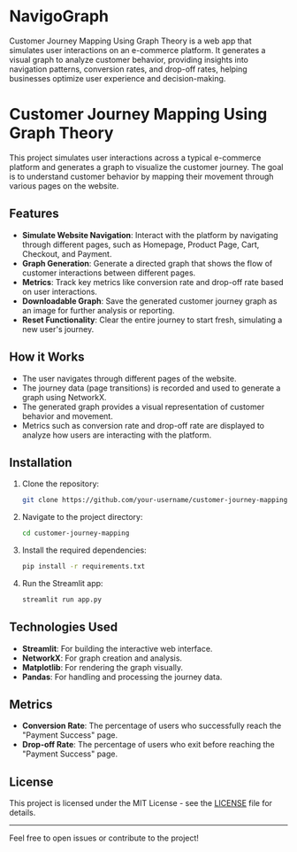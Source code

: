 # NavigoGraph
Customer Journey Mapping Using Graph Theory is a web app that simulates user interactions on an e-commerce platform. It generates a visual graph to analyze customer behavior, providing insights into navigation patterns, conversion rates, and drop-off rates, helping businesses optimize user experience and decision-making.

# Customer Journey Mapping Using Graph Theory

This project simulates user interactions across a typical e-commerce platform and generates a graph to visualize the customer journey. The goal is to understand customer behavior by mapping their movement through various pages on the website.

## Features

- **Simulate Website Navigation**: Interact with the platform by navigating through different pages, such as Homepage, Product Page, Cart, Checkout, and Payment.
- **Graph Generation**: Generate a directed graph that shows the flow of customer interactions between different pages.
- **Metrics**: Track key metrics like conversion rate and drop-off rate based on user interactions.
- **Downloadable Graph**: Save the generated customer journey graph as an image for further analysis or reporting.
- **Reset Functionality**: Clear the entire journey to start fresh, simulating a new user's journey.

## How it Works

- The user navigates through different pages of the website.
- The journey data (page transitions) is recorded and used to generate a graph using NetworkX.
- The generated graph provides a visual representation of customer behavior and movement.
- Metrics such as conversion rate and drop-off rate are displayed to analyze how users are interacting with the platform.

## Installation

1. Clone the repository:
    ```bash
    git clone https://github.com/your-username/customer-journey-mapping.git
    ```

2. Navigate to the project directory:
    ```bash
    cd customer-journey-mapping
    ```

3. Install the required dependencies:
    ```bash
    pip install -r requirements.txt
    ```

4. Run the Streamlit app:
    ```bash
    streamlit run app.py
    ```

## Technologies Used

- **Streamlit**: For building the interactive web interface.
- **NetworkX**: For graph creation and analysis.
- **Matplotlib**: For rendering the graph visually.
- **Pandas**: For handling and processing the journey data.

## Metrics

- **Conversion Rate**: The percentage of users who successfully reach the "Payment Success" page.
- **Drop-off Rate**: The percentage of users who exit before reaching the "Payment Success" page.

## License

This project is licensed under the MIT License - see the [LICENSE](LICENSE) file for details.

---

Feel free to open issues or contribute to the project!


